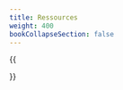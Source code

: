 ```yaml
---
title: Ressources
weight: 400
bookCollapseSection: false
---
```

{{<section>}}
<!--Section renders pages in section as definition list, using title and description.
Example
```tpl
{{</* section */>}}
```-->